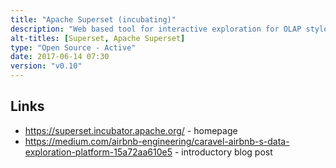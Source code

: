 ```yaml
---
title: "Apache Superset (incubating)"
description: "Web based tool for interactive exploration for OLAP style data, supporting interactive drag and drop querying, composable dashboards and a SQL workspace (SQL Lab).  Originally built to query Druid, but now supports a wide range of SQL (and NoSQL) databases, with a lightweight semantic layer allowing control of how data sources are displayed in the UI and which fields can be filtered and aggregated.  Users can create Slices (a visualisation of the results of an OLAP style query, with support for a range of visualisations including charts, heat maps, maps, pivot tables, and word clouds amongst others, the ability to configure the query using UI controls, and the ability to configure and customise the visualisation), with multiple slides then composable into a Dashboard (that also support interative filters that connect to multiple slices). Also supports a full SQL IDE (SQL Lab) that supports multiple tabs, a full query history, the ability to apply any data visualisation to results and to browse database metadata, and support for long-running queries using a backend query handler and results store.  Other features include query results caching, a plug-in and extensibility framework, the ability to brand and skin the web application, and a robust security model for controlling access to slices, dashboards and data, with support for a range of authentication methods including OpenID, LDAP and OAuth.  Originally developed by AirBnB in 2015 as Panoramix, before being renamed to Caravel and then to Superset.  Donated to the Apache Foundation in June 2017 and still incubating, with development now led by AirBnB and Hortonworks."
alt-titles: [Superset, Apache Superset]
type: "Open Source - Active"
date: 2017-06-14 07:30
version: "v0.10"
---
```

## Links

* <https://superset.incubator.apache.org/> - homepage
* <https://medium.com/airbnb-engineering/caravel-airbnb-s-data-exploration-platform-15a72aa610e5> - introductory blog post